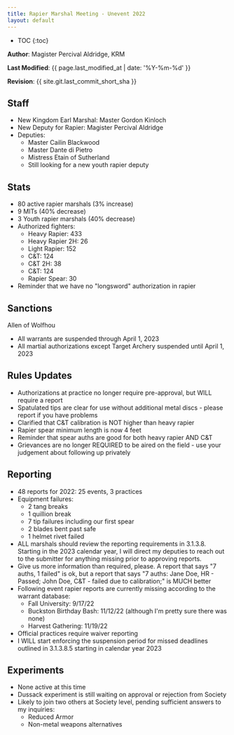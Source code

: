 ```yaml
---
title: Rapier Marshal Meeting - Unevent 2022
layout: default
---
```

* TOC
{:toc}

**Author**: Magister Percival Aldridge, KRM

**Last Modified**: {{ page.last_modified_at | date: '%Y-%m-%d' }}

**Revision**: {{ site.git.last_commit_short_sha }}

## Staff
* New Kingdom Earl Marshal: Master Gordon Kinloch
* New Deputy for Rapier: Magister Percival Aldridge
* Deputies:
    * Master Cailin Blackwood
    * Master Dante di Pietro
    * Mistress Etain of Sutherland
    * Still looking for a new youth rapier deputy

## Stats
* 80 active rapier marshals (3% increase)
* 9 MITs (40% decrease)
* 3 Youth rapier marshals (40% decrease)
* Authorized fighters:
    * Heavy Rapier: 433
    * Heavy Rapier 2H: 26
    * Light Rapier: 152
    * C&T: 124
    * C&T 2H: 38
    * C&T: 124
    * Rapier Spear: 30
* Reminder that we have no "longsword" authorization in rapier

## Sanctions
Allen of Wolfhou
* All warrants are suspended through April 1, 2023
* All martial authorizations except Target Archery suspended until April 1, 2023

## Rules Updates
* Authorizations at practice no longer require pre-approval, but WILL require a report
* Spatulated tips are clear for use without additional metal discs - please report if you have problems
* Clarified that C&T calibration is NOT higher than heavy rapier
* Rapier spear minimum length is now 4 feet
* Reminder that spear auths are good for both heavy rapier AND C&T
* Grievances are no longer REQUIRED to be aired on the field - use your judgement about following up privately

## Reporting
* 48 reports for 2022: 25 events, 3 practices
* Equipment failures:
    * 2 tang breaks
    * 1 quillion break
    * 7 tip failures including our first spear
    * 2 blades bent past safe
    * 1 helmet rivet failed
* ALL marshals should review the reporting requirements in 3.1.3.8.  Starting in the 2023 calendar year, I will direct my deputies to reach out to the submitter for anything missing prior to approving reports.
* Give us more information than required, please.  A report that says "7 auths, 1 failed" is ok, but a report that says "7 auths: Jane Doe, HR - Passed; John Doe, C&T - failed due to calibration;" is MUCH better
* Following event rapier reports are currently missing according to the warrant database:
    * Fall University: 9/17/22
    * Buckston Birthday Bash: 11/12/22 (although I'm pretty sure there was none)
    * Harvest Gathering: 11/19/22
* Official practices require waiver reporting
* I WILL start enforcing the suspension period for missed deadlines outlined in 3.1.3.8.5 starting in calendar year 2023

## Experiments
* None active at this time
* Dussack experiment is still waiting on approval or rejection from Society
* Likely to join two others at Society level, pending sufficient answers to my inquiries:
    * Reduced Armor
    * Non-metal weapons alternatives
